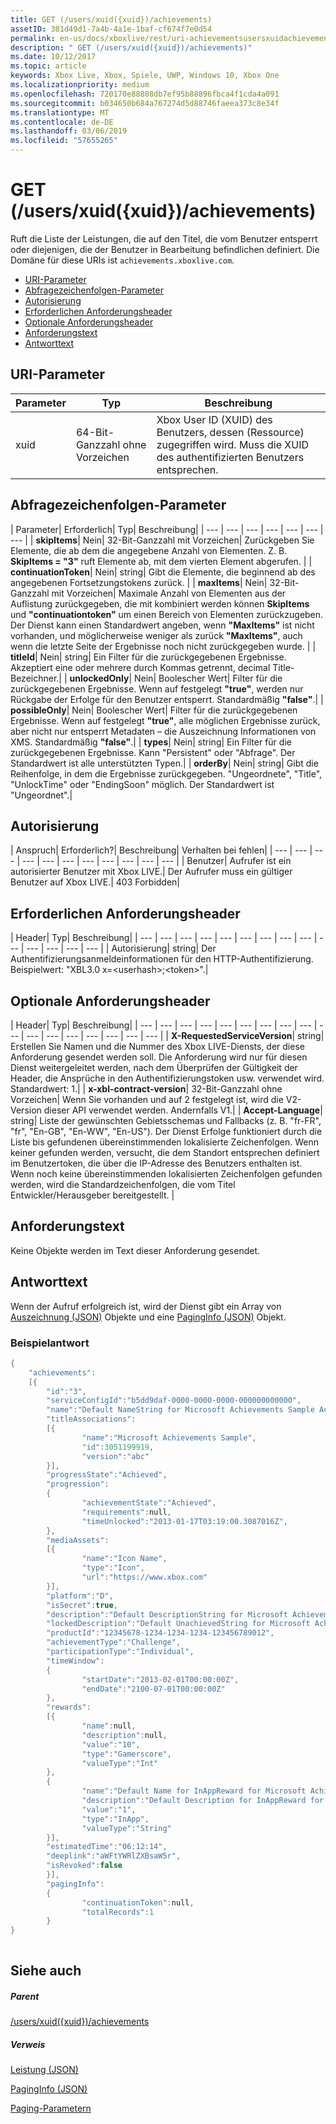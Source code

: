 ```yaml
---
title: GET (/users/xuid({xuid})/achievements)
assetID: 381d49d1-7a4b-4a1e-1baf-cf674f7e0d54
permalink: en-us/docs/xboxlive/rest/uri-achievementsusersxuidachievementsgetv2.html
description: " GET (/users/xuid({xuid})/achievements)"
ms.date: 10/12/2017
ms.topic: article
keywords: Xbox Live, Xbox, Spiele, UWP, Windows 10, Xbox One
ms.localizationpriority: medium
ms.openlocfilehash: 720170e88808db7ef95b88896fbca4f1cda4a091
ms.sourcegitcommit: b034650b684a767274d5d88746faeea373c8e34f
ms.translationtype: MT
ms.contentlocale: de-DE
ms.lasthandoff: 03/06/2019
ms.locfileid: "57655265"
---
```

# <a name="get-usersxuidxuidachievements"></a>GET (/users/xuid({xuid})/achievements)
Ruft die Liste der Leistungen, die auf den Titel, die vom Benutzer entsperrt oder diejenigen, die der Benutzer in Bearbeitung befindlichen definiert. Die Domäne für diese URIs ist `achievements.xboxlive.com`.
 
  * [URI-Parameter](#ID4EX)
  * [Abfragezeichenfolgen-Parameter](#ID4ECB)
  * [Autorisierung](#ID4ENF)
  * [Erforderlichen Anforderungsheader](#ID4ESG)
  * [Optionale Anforderungsheader](#ID4ESH)
  * [Anforderungstext](#ID4EIBAC)
  * [Antworttext](#ID4ETBAC)
 
<a id="ID4EX"></a>

 
## <a name="uri-parameters"></a>URI-Parameter
 
| Parameter| Typ| Beschreibung| 
| --- | --- | --- | 
| xuid| 64-Bit-Ganzzahl ohne Vorzeichen| Xbox User ID (XUID) des Benutzers, dessen (Ressource) zugegriffen wird. Muss die XUID des authentifizierten Benutzers entsprechen.| 
  
<a id="ID4ECB"></a>

 
## <a name="query-string-parameters"></a>Abfragezeichenfolgen-Parameter
 
| Parameter| Erforderlich| Typ| Beschreibung| 
| --- | --- | --- | --- | --- | --- | --- | 
| <b>skipItems</b>| Nein| 32-Bit-Ganzzahl mit Vorzeichen| Zurückgeben Sie Elemente, die ab dem die angegebene Anzahl von Elementen. Z. B. <b>SkipItems = "3"</b> ruft Elemente ab, mit dem vierten Element abgerufen. | 
| <b>continuationToken</b>| Nein| string| Gibt die Elemente, die beginnend ab des angegebenen Fortsetzungstokens zurück. | 
| <b>maxItems</b>| Nein| 32-Bit-Ganzzahl mit Vorzeichen| Maximale Anzahl von Elementen aus der Auflistung zurückgegeben, die mit kombiniert werden können <b>SkipItems</b> und <b>"continuationtoken"</b> um einen Bereich von Elementen zurückzugeben. Der Dienst kann einen Standardwert angeben, wenn <b>"MaxItems"</b> ist nicht vorhanden, und möglicherweise weniger als zurück <b>"MaxItems"</b>, auch wenn die letzte Seite der Ergebnisse noch nicht zurückgegeben wurde. | 
| <b>titleId</b>| Nein| string| Ein Filter für die zurückgegebenen Ergebnisse. Akzeptiert eine oder mehrere durch Kommas getrennt, decimal Title-Bezeichner.| 
| <b>unlockedOnly</b>| Nein| Boolescher Wert| Filter für die zurückgegebenen Ergebnisse. Wenn auf festgelegt <b>"true"</b>, werden nur Rückgabe der Erfolge für den Benutzer entsperrt. Standardmäßig <b>"false"</b>.| 
| <b>possibleOnly</b>| Nein| Boolescher Wert| Filter für die zurückgegebenen Ergebnisse. Wenn auf festgelegt <b>"true"</b>, alle möglichen Ergebnisse zurück, aber nicht nur entsperrt Metadaten – die Auszeichnung Informationen von XMS. Standardmäßig <b>"false"</b>.| 
| <b>types</b>| Nein| string| Ein Filter für die zurückgegebenen Ergebnisse. Kann "Persistent" oder "Abfrage". Der Standardwert ist alle unterstützten Typen.| 
| <b>orderBy</b>| Nein| string| Gibt die Reihenfolge, in dem die Ergebnisse zurückgegeben. "Ungeordnete", "Title", "UnlockTime" oder "EndingSoon" möglich. Der Standardwert ist "Ungeordnet".| 
  
<a id="ID4ENF"></a>

 
## <a name="authorization"></a>Autorisierung
 
| Anspruch| Erforderlich?| Beschreibung| Verhalten bei fehlen| 
| --- | --- | --- | --- | --- | --- | --- | --- | --- | --- | --- | 
| Benutzer| Aufrufer ist ein autorisierter Benutzer mit Xbox LIVE.| Der Aufrufer muss ein gültiger Benutzer auf Xbox LIVE.| 403 Forbidden| 
  
<a id="ID4ESG"></a>

 
## <a name="required-request-headers"></a>Erforderlichen Anforderungsheader
 
| Header| Typ| Beschreibung| 
| --- | --- | --- | --- | --- | --- | --- | --- | --- | --- | --- | --- | --- | --- | 
| Autorisierung| string| Der Authentifizierungsanmeldeinformationen für den HTTP-Authentifizierung. Beispielwert: "XBL3.0 x=&lt;userhash>;&lt;token>".| 
  
<a id="ID4ESH"></a>

 
## <a name="optional-request-headers"></a>Optionale Anforderungsheader
 
| Header| Typ| Beschreibung| 
| --- | --- | --- | --- | --- | --- | --- | --- | --- | --- | --- | --- | --- | --- | --- | --- | --- | 
| <b>X-RequestedServiceVersion</b>| string| Erstellen Sie Namen und die Nummer des Xbox LIVE-Diensts, der diese Anforderung gesendet werden soll. Die Anforderung wird nur für diesen Dienst weitergeleitet werden, nach dem Überprüfen der Gültigkeit der Header, die Ansprüche in den Authentifizierungstoken usw. verwendet wird. Standardwert: 1.| 
| <b>x-xbl-contract-version</b>| 32-Bit-Ganzzahl ohne Vorzeichen| Wenn Sie vorhanden und auf 2 festgelegt ist, wird die V2-Version dieser API verwendet werden. Andernfalls V1.| 
| <b>Accept-Language</b>| string| Liste der gewünschten Gebietsschemas und Fallbacks (z. B. "fr-FR", "fr", "En-GB", "En-WW", "En-US"). Der Dienst Erfolge funktioniert durch die Liste bis gefundenen übereinstimmenden lokalisierte Zeichenfolgen. Wenn keiner gefunden werden, versucht, die dem Standort entsprechen definiert im Benutzertoken, die über die IP-Adresse des Benutzers enthalten ist. Wenn noch keine übereinstimmenden lokalisierten Zeichenfolgen gefunden werden, wird die Standardzeichenfolgen, die vom Titel Entwickler/Herausgeber bereitgestellt. | 
  
<a id="ID4EIBAC"></a>

 
## <a name="request-body"></a>Anforderungstext
 
Keine Objekte werden im Text dieser Anforderung gesendet.
  
<a id="ID4ETBAC"></a>

 
## <a name="response-body"></a>Antworttext
 
Wenn der Aufruf erfolgreich ist, wird der Dienst gibt ein Array von [Auszeichnung (JSON)](../../json/json-achievementv2.md) Objekte und eine [PagingInfo (JSON)](../../json/json-paginginfo.md) Objekt.
 
<a id="ID4ECCAC"></a>

 
### <a name="sample-response"></a>Beispielantwort
 

```cpp
{
    "achievements":
    [{
        "id":"3",
        "serviceConfigId":"b5dd9daf-0000-0000-0000-000000000000",
        "name":"Default NameString for Microsoft Achievements Sample Achievement 3",
        "titleAssociations":
        [{
                "name":"Microsoft Achievements Sample",
                "id":3051199919,
                "version":"abc"
        }],
        "progressState":"Achieved",
        "progression":
        {
                "achievementState":"Achieved",
                "requirements":null,
                "timeUnlocked":"2013-01-17T03:19:00.3087016Z",
        },
        "mediaAssets":
        [{
                "name":"Icon Name",
                "type":"Icon",
                "url":"https://www.xbox.com"
        }],
        "platform":"D",
        "isSecret":true,
        "description":"Default DescriptionString for Microsoft Achievements Sample Achievement 3",
        "lockedDescription":"Default UnachievedString for Microsoft Achievements Sample Achievement 3",
        "productId":"12345678-1234-1234-1234-123456789012",
        "achievementType":"Challenge",
        "participationType":"Individual",
        "timeWindow":
        {
                "startDate":"2013-02-01T00:00:00Z",
                "endDate":"2100-07-01T00:00:00Z"
        },
        "rewards":
        [{
                "name":null,
                "description":null,
                "value":"10",
                "type":"Gamerscore",
                "valueType":"Int"
        },
        {
                "name":"Default Name for InAppReward for Microsoft Achievements Sample Achievement 3",
                "description":"Default Description for InAppReward for Microsoft Achievements Sample Achievement 3",
                "value":"1",
                "type":"InApp",
                "valueType":"String"
        }],
        "estimatedTime":"06:12:14",
        "deeplink":"aWFtYWRlZXBsaW5r",
        "isRevoked":false
        }],
        "pagingInfo":
        {
                "continuationToken":null,
                "totalRecords":1
        }
}
         
```

   
<a id="ID4EPCAC"></a>

 
## <a name="see-also"></a>Siehe auch
 
<a id="ID4ERCAC"></a>

 
##### <a name="parent"></a>Parent 

[/users/xuid({xuid})/achievements](uri-achievementsusersxuidachievementsv2.md)

  
<a id="ID4E2CAC"></a>

 
##### <a name="reference"></a>Verweis 

[Leistung (JSON)](../../json/json-achievementv2.md)

 [PagingInfo (JSON)](../../json/json-paginginfo.md)

 [Paging-Parametern](../../additional/pagingparameters.md)

   